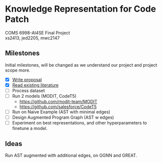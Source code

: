 # Knowledge Representation for Code Patch

COMS 6998-AI4SE Final Project<br>
xs2413, jed2205, mwc2147

## Milestones
Initial milestones, will be changed as we understand our project and project scope more.

- [X] [Write proposal](proposal.md)
- [X] [Read existing literature](literature-review.md)
- [ ] Process dataset
- [ ] Run 2 models (MODIT, CodeT5)  
    - https://github.com/modit-team/MODIT
    - https://github.com/salesforce/CodeT5 
- [ ] Run on Naive Example (AST with minimal edges)
- [ ] Design Augmented Program Graph (AST w edges)
- [ ] Experiment on best representations, and other hyperparameters to finetune a model.

## Ideas
Run AST augmented with additional edges, on GGNN and GREAT.
